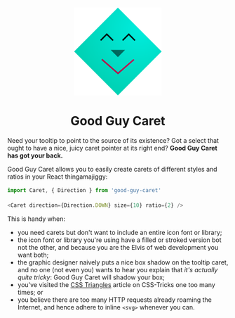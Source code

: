 <h1 align="center">
  <img src="good-guy-caret.png" width="200" />
  <br />
    <br />
  Good Guy Caret
</h1>

Need your tooltip to point to the source of its existence? Got a select that ought to have a nice, juicy caret pointer at its right end? **Good Guy Caret has got your back.**

Good Guy Caret allows you to easily create carets of different styles and ratios in your React thingamajiggy:

```js
import Caret, { Direction } from 'good-guy-caret'

<Caret direction={Direction.DOWN} size={10} ratio={2} />
```

This is handy when:

- you need carets but don't want to include an entire icon font or library;
- the icon font or library you're using have a filled or stroked version bot not the other, and because you are the Elvis of web development you want both;
- the graphic designer naively puts a nice box shadow on the tooltip caret, and no one (not even you) wants to hear you explain that _it's actually quite tricky_: Good Guy Caret will shadow your box;
- you've visited the [CSS Triangles](https://css-tricks.com/snippets/css/css-triangle/) article on CSS-Tricks one too many times; or
- you believe there are too many HTTP requests already roaming the Internet, and hence adhere to inline `<svg>` whenever you can.
